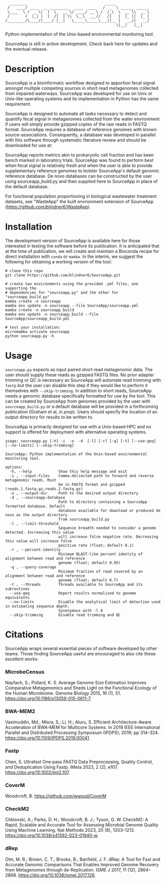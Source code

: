       ________                                   _____                 
     /   ____/ ____  __ _________  ____  ____   /  _  \ ______ ______  
     \____  \ /  _ \|  |  \_  __ \/ ____/ __ \ /  /_\  \  __ \\  __ \ 
     /       (  |_| |  |  /|  | \\  \__\  ___//   /|   |  |_ ||  |_ |
    /________/\____/|____/ |__|   \_____\_____\___||__ |   __/|   __/ 
                                                      \|__|   |__|   

Python implementation of the Unix-based environmental monitoring tool.

SourceApp is still in active development. Check back here for updates and the eventual release.

# Description 
SourceApp is a bioinformatic workflow designed to apportion fecal signal amongst
multiple competing sources in short read metagenomes collected from impaired 
waterways. SourceApp was developed for use on Unix or Unix-like operating systems
and its implementation in Python has the same requirement.

SourceApp is designed to automate all tasks necessary to detect and quantify fecal
signal in metagenomes collected from the water environment if users will simply 
provide gzipped copies of the raw reads in FASTQ format. SourceApp requires a
database of reference genomes with known source-associations. Consequently,
a database was developed in parallel with this software through systematic 
literature review and should be downloaded for use at: <URL>

SourceApp reports metrics akin to prokaryotic cell fraction and has been bench
marked in laboratory trials. SourceApp was found to perform best when fecal signal 
is relatively fresh and when the user is able to provide supplementary reference 
genomes to bolster SourceApp's default genomic reference database. De novo 
databases can be constructed by the user using sourceapp_build.py and then 
supplied here to SourceApp in place of the default database. 

For functional population proportioning in biological wastewater treatment datasets, see "WasteApp" the built envrionment extension of SourceApp (https://github.com/blindner6/WasteApp). 

# Installation

The development version of SourceApp is available here for those interested in testing the software before its publication. It is anticipated that at the time of publication, we will create and maintain a Bioconda recipe for direct installation with `conda` or `mamba`. In the interim, we suggest the following for obtaining a working version of the tool:
```
# clone this repo
git clone https://github.com/blindner6/SourceApp.git

# create two environments using the provided .yml files, one supporting the 
# dependencies for "sourceapp.py" and the other for "sourceapp_build.py"
mamba create -n sourceapp
mamba env update -n sourceapp --file SourceApp/sourceapp.yml
mamba create -n sourceapp_build
mamba env update -n sourceapp_build --file SourceApp/sourceapp_build.yml

# test your installation:
micromamba activate sourceapp
python sourceapp.py -h

```
# Usage

`sourceapp.py` expects as input paired short read metagenomic data. The user should supply these reads as gzipped FASTQ files. No prior adapter trimming or QC is necessary as SourceApp will automate read trimming with `fastp` but the user can disable this step if they would like to perform it themselves with `--skip-trimming`. In addition to short reads, SourceApp needs a genomic database specifically formatted for use by the tool. This can be created by SourceApp from genomes provided by the user with `sourceapp_build.py` or a default database will be provided in a forthcoming publication (Graham et al, _in prep_). Users should specify the location of an output directory for results to be written to. 

SourceApp is primarily designed for use with a Unix-based HPC and no support is offered for deployment with alternative operating systems.

```
usage: sourceapp.py [-h] -i  -o  -d  [-l] [-r] [-q] [-t] [--use-geq] [--no-limits] [--skip-trimming]

SourceApp: Python implementation of the Unix-based environmental monitoring tool.

options:
  -h, --help            Show this help message and exit
  -i , --input-files    Comma-delimited path to forward and reverse metagenomic reads. Must 
                        be in FASTQ format and gzipped (reads.1.fastq.gz,reads.2.fastq.gz)
  -o , --output-dir     Path to the desired output directory
  -d , --sourceapp-database 
                        Path to directory containing a SourceApp formatted database. Default 
                        database available for download or produced de novo as the output directory 
                        from sourceapp_build.py
  -l , --limit-threshold 
                        Sequence breadth needed to consider a genome detected. Increasing this value 
                        will increase false negative rate. Decreasing this value will increase false 
                        positive rate (float; default 0.1)
  -r , --percent-identity 
                        Minimum BLAST-like percent identity of alignment between read and reference 
                        genome (float; default 0.95)
  -q , --query-coverage 
                        Minimum fraction of read covered by an alignment between read and reference 
                        genome (float; default 0.7)
  -t , --threads        Threads available to SourceApp and its subroutines
  --use-geq             Report results normalized to genome equivalents
  --no-limits           Disable the analytical limit of detection used in estimating sequence depth.   
                        Synonymous with -l 0
  --skip-trimming       Disable read trimming and QC

```

# Citations

SourceApp wraps several essential pieces of software developed by other teams. 
Those finding SourceApp useful are encouraged to also cite these excellent works:
    
### MicrobeCensus

Nayfach, S.; Pollard, K. S. Average Genome Size Estimation Improves Comparative Metagenomics and Sheds Light on the Functional Ecology of the Human Microbiome. Genome Biology 2015, 16 (1), 51. https://doi.org/10.1186/s13059-015-0611-7.

### BWA-MEM2

Vasimuddin, Md.; Misra, S.; Li, H.; Aluru, S. Efficient Architecture-Aware Acceleration of BWA-MEM for Multicore Systems. In 2019 IEEE International Parallel and Distributed Processing Symposium (IPDPS); 2019; pp 314–324. https://doi.org/10.1109/IPDPS.2019.00041.

### Fastp

Chen, S. Ultrafast One‐pass FASTQ Data Preprocessing, Quality Control, and Deduplication Using Fastp. iMeta 2023, 2 (2), e107. https://doi.org/10.1002/imt2.107.

### CoverM

Woodcroft, B. https://github.com/wwood/CoverM

### CheckM2

Chklovski, A.; Parks, D. H.; Woodcroft, B. J.; Tyson, G. W. CheckM2: A Rapid, Scalable and Accurate Tool for Assessing Microbial Genome Quality Using Machine Learning. Nat Methods 2023, 20 (8), 1203–1212. https://doi.org/10.1038/s41592-023-01940-w.

### dRep

Olm, M. R.; Brown, C. T.; Brooks, B.; Banfield, J. F. dRep: A Tool for Fast and Accurate Genomic Comparisons That Enables Improved Genome Recovery from Metagenomes through de-Replication. ISME J 2017, 11 (12), 2864–2868. https://doi.org/10.1038/ismej.2017.126.
